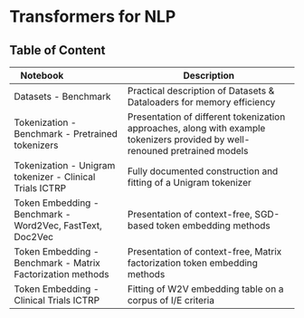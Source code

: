 # Transformers for NLP


## Table of Content

| Notebook &nbsp; &nbsp; &nbsp; &nbsp; &nbsp; &nbsp; &nbsp; &nbsp; &nbsp; &nbsp; | Description |
|-----|-----|
| Datasets - Benchmark | Practical description of Datasets & Dataloaders for memory efficiency |
| Tokenization - Benchmark - Pretrained tokenizers | Presentation of different tokenization approaches, along with example tokenizers provided by well-renouned pretrained models |
| Tokenization - Unigram tokenizer - Clinical Trials ICTRP | Fully documented construction and fitting of a Unigram tokenizer |
| Token Embedding - Benchmark - Word2Vec, FastText, Doc2Vec | Presentation of context-free, SGD-based token embedding methods |
| Token Embedding - Benchmark - Matrix Factorization methods | Presentation of context-free, Matrix factorization token embedding methods |
| Token Embedding - Clinical Trials ICTRP | Fitting of W2V embedding table on a corpus of I/E criteria |
